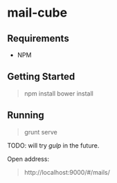 mail-cube
=========

## Requirements

- NPM

## Getting Started

> npm install
> bower install


## Running

> grunt serve

TODO: will try *gulp* in the future.

Open address:
> http://localhost:9000/#/mails/


